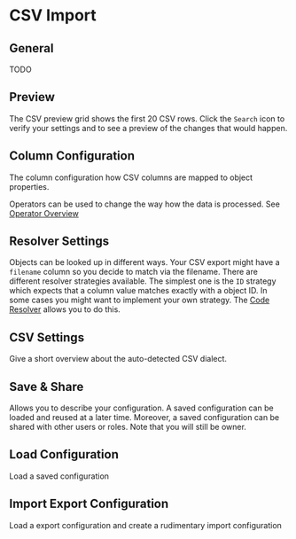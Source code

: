 # CSV Import

## General

TODO

## Preview

The CSV preview grid shows the first 20 CSV rows. Click the `Search` icon to verify your settings and to see a preview of the changes that would happen.

## Column Configuration

The column configuration how CSV columns are mapped to object properties.

Operators can be used to change the way how the data is processed. See [Operator Overview](./02_Operators/README.md)


## Resolver Settings

Objects can be looked up in different ways. Your CSV export might have a `filename` column so you decide to match via the filename.
There are different resolver strategies available. The simplest one is the `ID` strategy which expects that a column value matches exactly with a object ID.
In some cases you might want to implement your own strategy. The [Code Resolver](./01_Resolver/05_Code.md) allows you to do this.

## CSV Settings

Give a short overview about the auto-detected CSV dialect.

## Save & Share

Allows you to describe your configuration. A saved configuration can be loaded and reused at a later time.
Moreover, a saved configuration can be shared with other users or roles. Note that you will still be owner.

## Load Configuration

Load a saved configuration

## Import Export Configuration

Load a export configuration and create a rudimentary import configuration   






